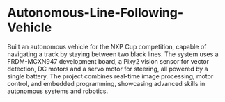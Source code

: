 # Autonomous-Line-Following-Vehicle

Built an autonomous vehicle for the NXP Cup competition, capable of navigating a track by staying between two black lines. The system uses a FRDM-MCXN947 development board, a Pixy2 vision sensor for vector detection, DC motors and a servo motor for steering, all powered by a single battery. The project combines real-time image processing, motor control, and embedded programming, showcasing advanced skills in autonomous systems and robotics.

